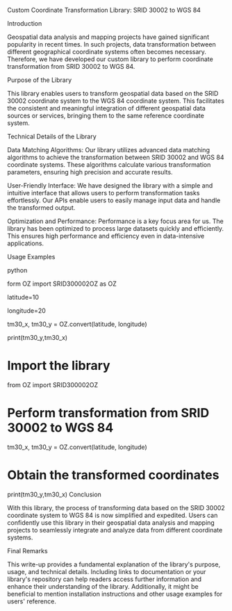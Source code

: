 Custom Coordinate Transformation Library: SRID 30002 to WGS 84

Introduction

Geospatial data analysis and mapping projects have gained significant popularity in recent times. In such projects, data transformation between different geographical coordinate systems often becomes necessary. Therefore, we have developed our custom library to perform coordinate transformation from SRID 30002 to WGS 84.

Purpose of the Library

This library enables users to transform geospatial data based on the SRID 30002 coordinate system to the WGS 84 coordinate system. This facilitates the consistent and meaningful integration of different geospatial data sources or services, bringing them to the same reference coordinate system.

Technical Details of the Library

Data Matching Algorithms: Our library utilizes advanced data matching algorithms to achieve the transformation between SRID 30002 and WGS 84 coordinate systems. These algorithms calculate various transformation parameters, ensuring high precision and accurate results.

User-Friendly Interface: We have designed the library with a simple and intuitive interface that allows users to perform transformation tasks effortlessly. Our APIs enable users to easily manage input data and handle the transformed output.

Optimization and Performance: Performance is a key focus area for us. The library has been optimized to process large datasets quickly and efficiently. This ensures high performance and efficiency even in data-intensive applications.

Usage Examples

python

form OZ import SRID300002OZ as OZ

latitude=10

longitude=20

tm30_x, tm30_y = OZ.convert(latitude, longitude)

print(tm30_y,tm30_x)

# Import the library
from OZ import SRID300002OZ

# Perform transformation from SRID 30002 to WGS 84
tm30_x, tm30_y = OZ.convert(latitude, longitude)

# Obtain the transformed coordinates
print(tm30_y,tm30_x)
Conclusion

With this library, the process of transforming data based on the SRID 30002 coordinate system to WGS 84 is now simplified and expedited. Users can confidently use this library in their geospatial data analysis and mapping projects to seamlessly integrate and analyze data from different coordinate systems.

Final Remarks

This write-up provides a fundamental explanation of the library's purpose, usage, and technical details. Including links to documentation or your library's repository can help readers access further information and enhance their understanding of the library. Additionally, it might be beneficial to mention installation instructions and other usage examples for users' reference.
